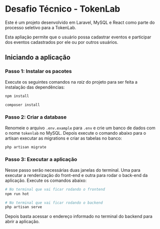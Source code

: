 # Desafio Técnico - TokenLab

Este é um projeto desenvolvido em Laravel, MySQL e React como parte do processo seletivo para a TokenLab. 

Esta apliação permite que o usuário possa cadastrar eventos e participar dos eventos cadastrados por ele ou por outros usuários.

## Iniciando a aplicação

### Passo 1: Instalar os pacotes

Execute os seguintes comandos na _raiz_ do projeto para ser feita a instalação das dependências:

```bash
npm install

composer install
```

### Passo 2: Criar a database

Renomeie o arquivo `.env.example` para `.env` e crie um banco de dados com o nome `tokenlab` no MySQL. Depois execute o 
comando abaixo para o artisan executar as migrations e criar as tabelas no banco:

```bash
php artisan migrate
```

### Passo 3: Executar a aplicação

Nesse passo serão necessárias duas janelas do terminal. Uma para executar a renderização do front-end e outra para rodar
o back-end da aplicação. Execute os comandos abaixo:

```bash
# No terminal que vai ficar rodando o frontend
npm run hot

# No terminal que vai ficar rodando o backend
php artisan serve
```

Depois basta acessar o endereço informado no terminal do backend para abrir a aplicação.
